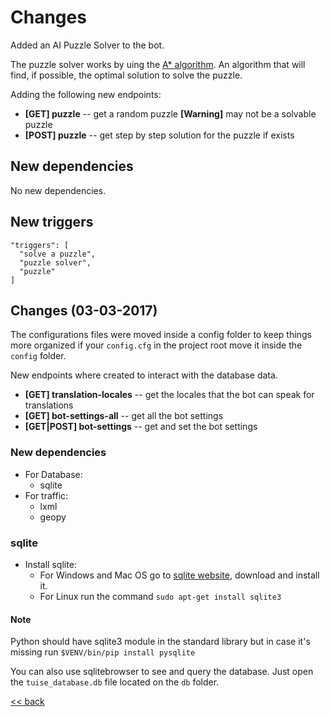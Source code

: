 # Changes
Added an AI Puzzle Solver to the bot.

The puzzle solver works by uing the [A* algorithm](http://theory.stanford.edu/~amitp/GameProgramming/AStarComparison.html). An algorithm that will find, if possible, the optimal solution to solve the puzzle.

Adding the following new endpoints:
- **[GET] puzzle** -- get a random puzzle **[Warning]** may not be a solvable puzzle
- **[POST] puzzle** -- get step by step solution for the puzzle if exists

## New dependencies
No new dependencies.

## New triggers
```
"triggers": [
  "solve a puzzle",
  "puzzle solver",
  "puzzle"
]
```

## Changes (03-03-2017)
The configurations files were moved inside a config folder to keep things more organized if your `config.cfg` in the project root move it inside the `config` folder.

New endpoints where created to interact with the database data.
- **[GET] translation-locales** -- get the locales that the bot can speak for translations
- **[GET] bot-settings-all** -- get all the bot settings
- **[GET|POST] bot-settings** -- get and set the bot settings

### New dependencies
- For Database:
  * sqlite
- For traffic:
  * lxml
  * geopy

### sqlite
- Install sqlite:
  * For Windows and Mac OS go to [sqlite website](http://sqlitebrowser.org/), download and install it.
  * For Linux run the command `sudo apt-get install sqlite3`

#### Note
Python should have sqlite3 module in the standard library but in case it's missing run `$VENV/bin/pip install pysqlite`

You can also use sqlitebrowser to see and query the database. Just open the `tuise_database.db` file located on the `db` folder.

[<< back](./README.md)

